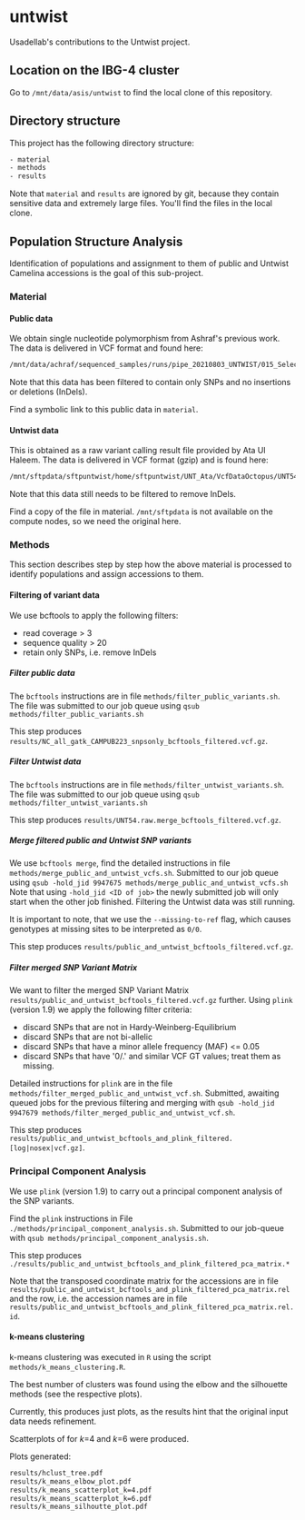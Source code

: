# untwist

Usadellab's contributions to the Untwist project.

## Location on the IBG-4 cluster

Go to `/mnt/data/asis/untwist` to find the local clone of this repository.

## Directory structure

This project has the following directory structure:
```sh
- material
- methods
- results
```

Note that `material` and `results` are ignored by git, because they contain
sensitive data and extremely large files. You'll find the files in the local
clone.

## Population Structure Analysis

Identification of populations and assignment to them of public and Untwist
Camelina accessions is the goal of this sub-project.

### Material

#### Public data

We obtain single nucleotide polymorphism from Ashraf's previous work. The data
is delivered in VCF format and found here:
```sh
/mnt/data/achraf/sequenced_samples/runs/pipe_20210803_UNTWIST/015_SelectVariants-c-CAMPUB223_SNPS/NC_all_gatk_CAMPUB223_snpsonly.vcf
```
Note that this data has been filtered to contain only SNPs and no insertions or
deletions (InDels).

Find a symbolic link to this public data in `material`.

#### Untwist data

This is obtained as a raw variant calling result file provided by Ata Ul
Haleem. The data is delivered in VCF format (gzip) and is found here:
```sh
/mnt/sftpdata/sftpuntwist/home/sftpuntwist/UNT_Ata/VcfDataOctopus/UNT54.raw.merged.vcf.gz
```
Note that this data still needs to be filtered to remove InDels.

Find a copy of the file in material. `/mnt/sftpdata` is not available on the
compute nodes, so we need the original here.

### Methods

This section describes step by step how the above material is processed to
identify populations and assign accessions to them.

#### Filtering of variant data

We use bcftools to apply the following filters:
- read coverage > 3
- sequence quality > 20
- retain only SNPs, i.e. remove InDels

##### Filter public data

The `bcftools` instructions are in file `methods/filter_public_variants.sh`.
The file was submitted to our job queue using
`qsub methods/filter_public_variants.sh`

This step produces `results/NC_all_gatk_CAMPUB223_snpsonly_bcftools_filtered.vcf.gz`.

##### Filter Untwist data

The `bcftools` instructions are in file `methods/filter_untwist_variants.sh`.
The file was submitted to our job queue using
`qsub methods/filter_untwist_variants.sh`

This step produces `results/UNT54.raw.merge_bcftools_filtered.vcf.gz`.

##### Merge filtered public and Untwist SNP variants

We use `bcftools merge`, find the detailed instructions in file
`methods/merge_public_and_untwist_vcfs.sh`. Submitted to our job queue using
`qsub -hold_jid 9947675 methods/merge_public_and_untwist_vcfs.sh` Note that
using `-hold_jid <ID of job>` the newly submitted job will only start when the
other job finished. Filtering the Untwist data was still running.

It is important to note, that we use the `--missing-to-ref` flag, which causes
genotypes at missing sites to be interpreted as `0/0`.

This step produces `results/public_and_untwist_bcftools_filtered.vcf.gz`.

##### Filter merged SNP Variant Matrix

We want to filter the merged SNP Variant Matrix
`results/public_and_untwist_bcftools_filtered.vcf.gz` further.
Using `plink` (version 1.9) we apply the following filter criteria:
- discard SNPs that are not in Hardy-Weinberg-Equilibrium 
- discard SNPs that are not bi-allelic
- discard SNPs that have a minor allele frequency (MAF) <= 0.05
- discard SNPs that have '0/.' and similar VCF GT values; treat them as
  missing.

Detailed instructions for `plink` are in the file 
`methods/filter_merged_public_and_untwist_vcf.sh`. Submitted, awaiting
queued jobs for the previous filtering and merging with 
`qsub -hold_jid 9947679 methods/filter_merged_public_and_untwist_vcf.sh`.

This step produces
`results/public_and_untwist_bcftools_and_plink_filtered.[log|nosex|vcf.gz]`.

### Principal Component Analysis

We use `plink` (version 1.9) to carry out a principal component analysis of the
SNP variants.

Find the `plink` instructions in File
`./methods/principal_component_analysis.sh`. Submitted to our job-queue with
`qsub methods/principal_component_analysis.sh`.

This step produces
`./results/public_and_untwist_bcftools_and_plink_filtered_pca_matrix.*`

Note that the transposed coordinate matrix for the accessions are in file
`results/public_and_untwist_bcftools_and_plink_filtered_pca_matrix.rel` and the
row, i.e. the accession names are in file
`results/public_and_untwist_bcftools_and_plink_filtered_pca_matrix.rel.id`.

#### k-means clustering

k-means clustering was executed in `R` using the script `methods/k_means_clustering.R`.

The best number of clusters was found using the elbow and the silhouette
methods (see the respective plots).

Currently, this produces just plots, as the results hint that the original
input data needs refinement.

Scatterplots of for _k_=4 and _k_=6 were produced.

Plots generated:
```sh
results/hclust_tree.pdf
results/k_means_elbow_plot.pdf
results/k_means_scatterplot_k=4.pdf
results/k_means_scatterplot_k=6.pdf
results/k_means_silhoutte_plot.pdf
```
